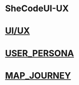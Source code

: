 # SheCodeUI-UX
# [UI/UX](https://www.figma.com/design/rJ1d9kYhIswhDkvERppv4F/She-first-task?node-id=75-5&t=XAMjeMYzeNFJDUCl-1)
# [USER_PERSONA](https://www.figma.com/board/xKqJOkvG7o4GArgYCwkfOI/SHE%2FUSER-PERSONA?node-id=0-1&t=WqftcHghXNlK5YLo-1)
# [MAP_JOURNEY](https://www.figma.com/board/LFuLY7gGN0QOmglLwgfdRT/she-journey-map?node-id=0-1&t=wUYntILds8ctu34s-1)
